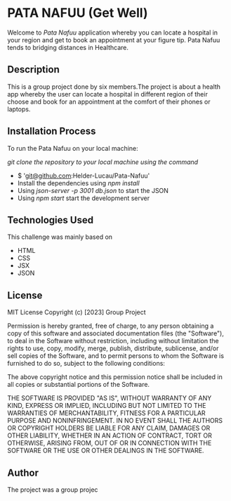 # PATA NAFUU (Get Well)

Welcome to *Pata Nafuu* application whereby you can locate a hospital in your region and get to book an appointment at your figure tip. Pata Nafuu tends to bridging distances in Healthcare.

## Description
This is a group project done by six members.The project is about a health app whereby the user can locate a hospital in different region of their choose and book for an appointment at the comfort of their phones or laptops.

## Installation Process

To run the Pata Nafuu on your local machine: 

*git clone the repository to your local machine using the command*

* $ 'git@github.com:Helder-Lucau/Pata-Nafuu'
* Install the dependencies using *npm install*
* Using *json-server -p 3001 db.json* to start the JSON
* Using *npm start* start the development server 

## Technologies Used
This challenge was mainly based on
- HTML
- CSS
- JSX
- JSON
    
## License
MIT License
Copyright (c) [2023] Group Project

Permission is hereby granted, free of charge, to any person obtaining a copy of this software and associated documentation files (the "Software"), to deal in the Software without restriction, including without limitation the rights to use, copy, modify, merge, publish, distribute, sublicense, and/or sell
copies of the Software, and to permit persons to whom the Software is
furnished to do so, subject to the following conditions:

The above copyright notice and this permission notice shall be included in all copies or substantial portions of the Software.

THE SOFTWARE IS PROVIDED "AS IS", WITHOUT WARRANTY OF ANY KIND, EXPRESS OR
IMPLIED, INCLUDING BUT NOT LIMITED TO THE WARRANTIES OF MERCHANTABILITY,
FITNESS FOR A PARTICULAR PURPOSE AND NONINFRINGEMENT. IN NO EVENT SHALL THE
AUTHORS OR COPYRIGHT HOLDERS BE LIABLE FOR ANY CLAIM, DAMAGES OR OTHER
LIABILITY, WHETHER IN AN ACTION OF CONTRACT, TORT OR OTHERWISE, ARISING FROM, OUT OF OR IN CONNECTION WITH THE SOFTWARE OR THE USE OR OTHER DEALINGS IN THE SOFTWARE.

## Author 
The project was a group projec
